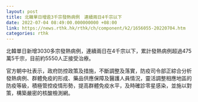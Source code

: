 ```yaml
---
layout: post
title: 北韓單日增逾3千宗發熱病例　連續兩日4千宗以下
date: 2022-07-04 08:49:00.000000000 +08:00
link: https://news.rthk.hk/rthk/ch/component/k2/1656055-20220704.htm
categories: rthk
---
```


北韓單日新增3030多宗發熱病例，連續兩日在4千宗以下，累計發熱病例超過475萬5千宗，目前約5550人正接受治療。

官方朝中社表示，政府防控政策及措施，不斷調整及落實，防疫司令部正綜合分析發熱病例、群體免疫的形成、藥品供應保障及醫護人員情況，靈活調整相應地區的防疫等級，積極管控疫情形勢，提高群體免疫水平，及時確診零星感染，並施以對策，構築嚴密的核酸檢測網。

